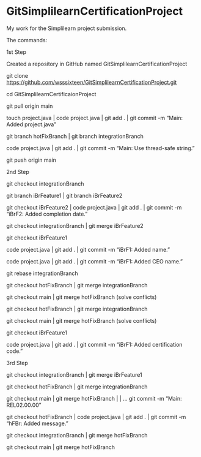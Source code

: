 # GitSimplilearnCertificationProject

My work for the Simplilearn project submission.

The commands:

1st Step

Created a repository in GitHub named GitSimplilearnCertificationProject

git clone https://github.com/wsssixteen/GitSimplilearnCertificationProject.git

cd GitSimplilearnCertificaionProject

git pull origin main

touch project.java | code project.java | git add . | git commit -m “Main: Added project.java”

git branch hotFixBranch | git branch integrationBranch

code project.java | git add . | git commit -m “Main: Use thread-safe string.”

git push origin main


2nd Step

git checkout integrationBranch

git branch iBrFeature1 | git branch iBrFeature2

git checkout iBrFeature2 | code project.java | git add . | git commit -m “iBrF2: Added completion date.”

git checkout integrationBranch | git merge iBrFeature2

git checkout iBrFeature1 

code project.java | git add . | git commit -m “iBrF1: Added name.”

code project.java | git add . | git commit -m “iBrF1:  Added CEO name.”

git rebase integrationBranch

git checkout hotFixBranch | git merge integrationBranch 

git checkout main | git merge hotFixBranch (solve conflicts)

git checkout hotFixBranch | git merge integrationBranch

git checkout main | git merge hotFixBranch (solve conflicts)

git checkout iBrFeature1

code project.java | git add . | git commit -m “iBrF1:  Added certification code.”



3rd Step

git checkout integrationBranch | git merge iBrFeature1

git checkout hotFixBranch | git merge integrationBranch

git checkout main | git merge hotFixBranch | <resolve issue> | … git commit -m “Main: REL02.00.00”

git checkout hotFixBranch | code project.java | git add . | git commit -m “hFBr: Added message.”

git checkout integrationBranch | git merge hotFixBranch

git checkout main | git merge hotFixBranch